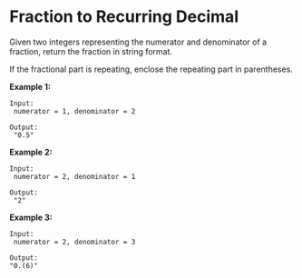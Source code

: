 # Fraction to Recurring Decimal

Given two integers representing the numerator and denominator of a fraction, return the fraction in string format.

If the fractional part is repeating, enclose the repeating part in parentheses.

**Example 1:**

```
Input:
 numerator = 1, denominator = 2

Output:
 "0.5"

```

**Example 2:**

```
Input:
 numerator = 2, denominator = 1

Output:
 "2"
```

**Example 3:**

```
Input:
 numerator = 2, denominator = 3

Output: 
"0.(6)"
```



























